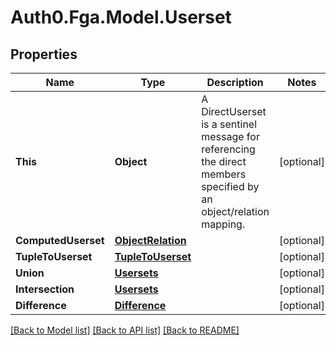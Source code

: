# Auth0.Fga.Model.Userset

## Properties

Name | Type | Description | Notes
------------ | ------------- | ------------- | -------------
**This** | **Object** | A DirectUserset is a sentinel message for referencing the direct members specified by an object/relation mapping. | [optional] 
**ComputedUserset** | [**ObjectRelation**](ObjectRelation.md) |  | [optional] 
**TupleToUserset** | [**TupleToUserset**](TupleToUserset.md) |  | [optional] 
**Union** | [**Usersets**](Usersets.md) |  | [optional] 
**Intersection** | [**Usersets**](Usersets.md) |  | [optional] 
**Difference** | [**Difference**](Difference.md) |  | [optional] 

[[Back to Model list]](../README.md#models) [[Back to API list]](../README.md#api-endpoints) [[Back to README]](../README.md)

